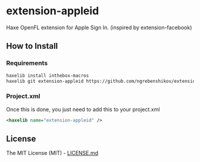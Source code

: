 # extension-appleid
Haxe OpenFL extension for Apple Sign In. (inspired by extension-facebook)

## How to Install

### Requirements

```bash
haxelib install inthebox-macros
haxelib git extension-appleid https://github.com/ngrebenshikov/extension_appleid
```

### Project.xml

Once this is done, you just need to add this to your project.xml
```xml
<haxelib name="extension-appleid" />
```

## License

The MIT License (MIT) - [LICENSE.md](LICENSE.md)

